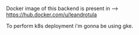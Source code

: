 Docker image of this backend is present in --> https://hub.docker.com/u/leandrotula

To perform k8s deployment i'm gonna be using gke.